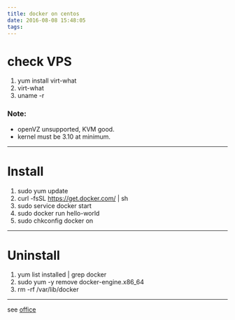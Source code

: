 ```yaml
---
title: docker on centos
date: 2016-08-08 15:48:05
tags:
---
```


# check VPS
1. yum install virt-what
2. virt-what
3. uname -r


### Note:
- openVZ unsupported, KVM good.
- kernel must be 3.10 at minimum.

---

# Install
1. sudo yum update
2. curl -fsSL https://get.docker.com/ | sh
3. sudo service docker start
4. sudo docker run hello-world
5. sudo chkconfig docker on

---

# Uninstall
1. yum list installed | grep docker
2. sudo yum -y remove docker-engine.x86_64
3. rm -rf /var/lib/docker

---

see [office](https://docs.docker.com/engine/installation/linux/centos/)
